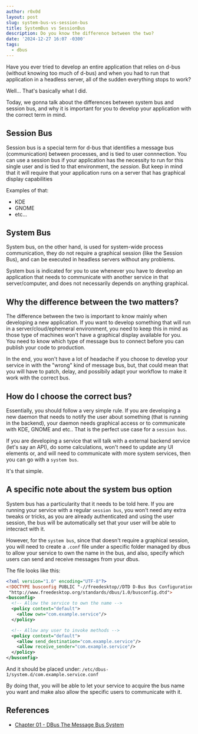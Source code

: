 ```yaml
---
author: r0x0d
layout: post
slug: system-bus-vs-session-bus
title: SystemBus vs SessionBus
description: Do you know the difference between the two?
date: '2024-12-27 16:07 -0300'
tags:
  - dbus
---
```


Have you ever tried to develop an entire application that relies on d-bus
(without knowing too much of d-bus) and when you had to run that application in
a headless server, all of the sudden everything stops to work?

Well... That's basically what I did.

Today, we gonna talk about the differences between system bus and session bus,
and why it is important for you to develop your application with the correct
term in mind.

## Session Bus

Session bus is a special term for d-bus that identifies a message bus
(communication) between processes, and is tied to user connnection. You can use
a session bus if your application has the necessity to run for this single user
and is tied to that environment, the _session_. But keep in mind that it will
require that your application runs on a server that has graphical display
capabilities

Examples of that:

- KDE
- GNOME
- etc...

## System Bus

System bus, on the other hand, is used for system-wide process communication,
they do not require a graphical session (like the Session Bus), and can be
executed in headless servers without any problems.

System bus is indicated for you to use whenever you have to develop an
application that needs to communicate with another service in that
server/computer, and does not necessarily depends on anything graphical. 

## Why the difference between the two matters?

The difference between the two is important to know mainly when developing a
new application. If you want to develop something that will run in a
server/cloud/ephemeral environment, you need to keep this in mind as those type
of machines won't have a graphical display available for you. You need to know
which type of message bus to connect before you can publish your code to
production.

In the end, you won't have a lot of headache if you choose to develop your
service in with the "wrong" kind of message bus, but, that could mean that you
will have to patch, delay, and possibily adapt your workflow to make it work
with the correct bus.

## How do I choose the correct bus?

Essentially, you should follow a very simple rule. If you are developing a new
daemon that needs to notify the user about something (that is running in the
backend), your daemon needs graphical access or to communicate with KDE, GNOME
and etc.. That is the perfect use case for a `session bus`.

If you are developing a service that will talk with a external backend service
(let's say an API), do some calculations, won't need to update any UI elements
or, and will need to communicate with more system services, then you can go
with a `system bus`.

It's that simple.

## A specific note about the system bus option

System bus has a particularity that it needs to be told here. If you are
running your service with a regular `session bus`, you won't need any extra
tweaks or tricks, as you are already authenticated and using the user session,
the bus will be automatically set that your user will be able to intecract with
it.

However, for the `system bus`, since that doesn't require a graphical session,
you will need to create a `.conf` file under a specific folder managed by dbus
to allow your service to own the name in the bus, and also, specify which users
can send and receive messages from your dbus.

The file looks like this:

```xml
<?xml version="1.0" encoding="UTF-8"?>
<!DOCTYPE busconfig PUBLIC "-//freedesktop//DTD D-Bus Bus Configuration 1.0//EN"
 "http://www.freedesktop.org/standards/dbus/1.0/busconfig.dtd">
<busconfig>
  <!-- Allow the service to own the name -->
  <policy context="default">
    <allow own="com.example.service"/>
  </policy>

  <!-- Allow any user to invoke methods -->
  <policy context="default">
    <allow send_destination="com.example.service"/>
    <allow receive_sender="com.example.service"/>
  </policy>
</busconfig>
```

And it should be placed under: `/etc/dbus-1/system.d/com.example.service.conf`

By doing that, you will be able to let your service to acquire the bus name you
want and make also allow the specific users to communicate with it.

## References

- [Chapter 01 - DBus The Message Bus System](https://maemo.org/maemo_training_material/maemo4.x/html/maemo_Platform_Development_Chinook/Chapter_01_DBus_The_Message_Bus_System.html)
